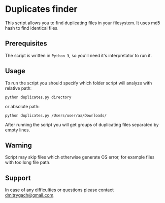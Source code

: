 # Duplicates finder

This script allows you to find duplicating files in your filesystem. It uses
md5 hash to find identical files.

## Prerequisites

The script is written in `Python 3`, so you'll need it's interpretator to run it.


## Usage

To run the script you should specify which folder script will analyze with
 relative path:
    
    python duplicates.py directory
    
or absolute path:
    
    python duplicates.py /Users/user/aa/Downloads/
    
After running the script you will get groups of duplicating files separated by
empty lines.

## Warning

Script may skip files which otherwise generate OS error, for example files
 with too long file path.

## Support

In case of any difficulties or questions please contact <dmitrygach@gmail.com>.